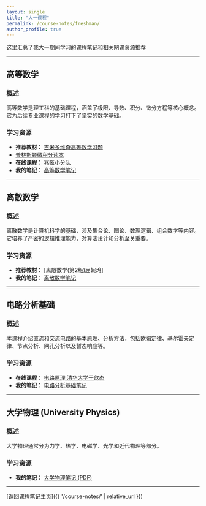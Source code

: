 ```yaml
---
layout: single 
title: "大一课程" 
permalink: /course-notes/freshman/ 
author_profile: true 
---
```



这里汇总了我大一期间学习的课程笔记和相关网课资源推荐

---

## 高等数学

### 概述
高等数学是理工科的基础课程，涵盖了极限、导数、积分、微分方程等核心概念。它为后续专业课程的学习打下了坚实的数学基础。

### 学习资源
* **推荐教材：** [吉米多维奇高等数学习题](/files/Advanced-Mathematics-books.pdf)
* [普林斯顿微积分读本](/files/)
* **在线课程：** [兆筱小分队](https://www.bilibili.com/video/BV1dJ411c7ab?spm_id_from=333.788.videopod.sections&vd_source=f12f18d6054b9822e00b713d3c3ae108)
* **我的笔记：** [高等数学笔记 ](/files/Advanced-Mathematics-Notes.pdf) 

---

## 离散数学 

### 概述
离散数学是计算机科学的基础，涉及集合论、图论、数理逻辑、组合数学等内容。它培养了严密的逻辑推理能力，对算法设计和分析至关重要。

### 学习资源
* **推荐教材：** [离散数学(第2版)屈婉玲]
* **我的笔记：** [离散数学笔记](/files/Discrete-Mathematics-Notes.pdf)

---

## 电路分析基础 

### 概述
本课程介绍直流和交流电路的基本原理、分析方法，包括欧姆定律、基尔霍夫定律、节点分析、网孔分析以及暂态响应等。

### 学习资源
* **在线课程：** [电路原理 清华大学于歆杰](https://www.icourses.cn/sCourse/course_2980.html)
* **我的笔记：** [电路分析基础笔记](/files/Circuit-Analysis-Notes.pdf)

---

## 大学物理 (University Physics)

### 概述
大学物理通常分为力学、热学、电磁学、光学和近代物理等部分。

### 学习资源
* **我的笔记：** [大学物理笔记 (PDF)](/files/University-Physics-Notes.pdf)

---

[返回课程笔记主页]({{ '/course-notes/' | relative_url }})
